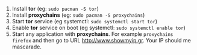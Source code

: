 1. Install **tor** (eg: `sudo pacman -S tor`)
2. Install **proxychains** (eg: `sudo pacman -S proxychains`)
3. Start **tor** service (eg systemctl: `sudo systemctl start tor`)
4. Enable **tor** service on boot (eg systemctl: `sudo systemctl enable tor`)
5. Start any application with **proxychains**. For example `proxychains firefox` and then go to URL http://www.showmyip.gr.
Your IP should me mascarade.
